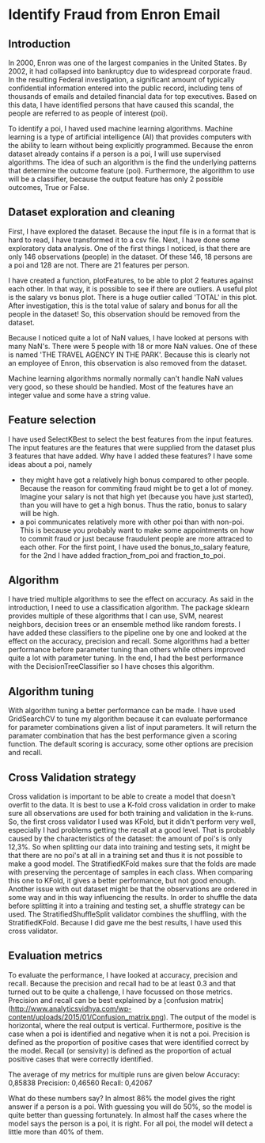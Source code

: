 # Identify Fraud from Enron Email

## Introduction

In 2000, Enron was one of the largest companies in the United States. By 2002, it had collapsed into bankruptcy due to widespread corporate fraud. 
In the resulting Federal investigation, a significant amount of typically confidential information entered into the public record, including tens of thousands of emails 
and detailed financial data for top executives. Based on this data, I have identified persons that have caused this scandal, the people are referred to as people 
of interest (poi).

To identify a poi, I haved used machine learning algorithms. Machine learning is a type of artificial intelligence (AI) 
that provides computers with the ability to learn without being explicitly programmed. Because the enron dataset already contains if a person is 
a poi, I will use supervised algorithms. The idea of such an algorithm is the find the underlying patterns that determine the outcome feature (poi). 
Furthermore, the algorithm to use will be a classifier, because the output feature has only 2 possible outcomes, True or False.

## Dataset exploration and cleaning

First, I have explored the dataset. Because the input file is in a format that is hard to read, I have transformed it to a csv file. 
Next, I have done some exploratory data analysis. One of the first things I noticed, is that there are only 146 observations (people) in the dataset.
Of these 146, 18 persons are a poi and 128 are not. There are 21 features per person.

I have created a function, plotFeatures, to be able to plot 2 features against each other. In that way, it is possible to see if there are outliers.
A useful plot is the salary vs bonus plot. There is a huge outlier called 'TOTAL' in this plot. After investigation, this is the total value of salary
and bonus for all the people in the dataset! So, this observation should be removed from the dataset.

Because I noticed quite a lot of NaN values, I have looked at persons with many NaN's. There were 5 people with 18 or more NaN values. 
One of these is named 'THE TRAVEL AGENCY IN THE PARK'. Because this is clearly not an employee of Enron, this observation is also removed from the dataset.

Machine learning algorithms normally normally can't handle NaN values very good, so these should be handled. Most of the features have an integer
value and some have a string value.

## Feature selection

I have used SelectKBest to select the best features from the input features. The input features are the features that were supplied from the dataset 
plus 3 features that have added. 
Why have I added these features?
I have some ideas about a poi, namely
- they might have got a relatively high bonus compared to other people. Because the reason for commiting fraud might be to get a lot of money. Imagine your
salary is not that high yet (because you have just started), than you will have to get a high bonus. Thus the ratio, bonus to salary will be high.
- a poi communicates relatively more with other poi than with non-poi. This is because you probably want to make some appointments on how to commit fraud
or just because fraudulent people are more attraced to each other.
For the first point, I have used the bonus_to_salary feature, for the 2nd I have added fraction_from_poi and fraction_to_poi.

## Algorithm

I have tried multiple algorithms to see the effect on accuracy. As said in the introduction, I need to use a classification algorithm. The package sklearn
provides multiple of these algorithms that I can use, SVM, nearest neighbors, decision trees or an ensemble method like random forests.
I have added these classifiers to the pipeline one by one and looked at the effect on the accuracy, precision and recall. Some algorithms had a better performance
before parameter tuning than others while others improved quite a lot with parameter tuning.
In the end, I had the best performance with the DecisionTreeClassifier so I have choses this algorithm.

## Algorithm tuning

With algorithm tuning a better performance can be made. 
I have used GridSearchCV to tune my algorithm because it can evaluate performance for parameter combinations given a list of input parameters.
It will return the paramater combination that has the best performance given a scoring function. The default scoring is accuracy, some other options
are precision and recall.

## Cross Validation strategy

Cross validation is important to be able to create a model that doesn't overfit to the data. It is best to use a K-fold cross validation in order to make 
sure all observations are used for both training and validation in the k-runs. So, the first cross validator I used was KFold, but it didn't perform
very well, especially I had problems getting the recall at a good level. 
That is probably caused by the characteristics of the dataset: the amount of poi's is only 12,3%. So when splitting our data into training and testing sets,
it might be that there are no poi's at all in a training set and thus it is not possible to make a good model. The StratifiedKFold makes sure
that the folds are made with preserving the percentage of samples in each class. When comparing this one to KFold, it gives a better performance, but not
good enough.
Another issue with out dataset might be that the observations are ordered in some way and in this way influencing the results. In order to shuffle the data
before splitting it into a training and testing set, a shuffle strategy can be used. The StratifiedShuffleSplit validator combines the shuffling, with
the StratifiedKFold. Because I did gave me the best results, I have used this cross validator.

## Evaluation metrics

To evaluate the performance, I have looked at accuracy, precision and recall. Because the precision and recall had to be at least 0.3 and that turned
out to be quite a challenge, I have focussed on those metrics.
Precision and recall can be best explained by a [confusion matrix] (http://www.analyticsvidhya.com/wp-content/uploads/2015/01/Confusion_matrix.png). The
output of the model is horizontal, where the real output is vertical. Furthermore, positive is the case when a poi is identified and negative when
it is not a poi. Precision is defined as the proportion of positive cases that were identified correct by the model.
Recall (or sensivity) is defined as the proportion of actual positive cases that were correctly identified.

The average of my metrics for multiple runs are given below
Accuracy: 0,85838       Precision: 0,46560      Recall: 0,42067

What do these numbers say? In almost 86% the model gives the right answer if a person is a poi. With guessing you will do 50%, so the model is quite better
than guessing fortunately.
In almost half the cases where the model says the person is a poi, it is right. For all poi, the model will detect a little more than 40% of them.


